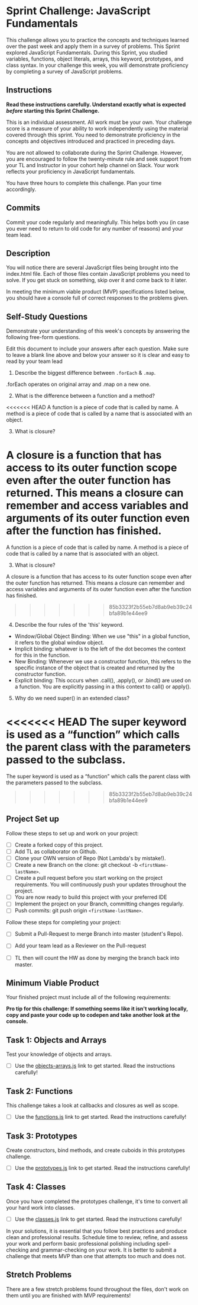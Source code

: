 # Sprint Challenge: JavaScript Fundamentals

This challenge allows you to practice the concepts and techniques learned over the past week and apply them in a survey of problems. This Sprint explored JavaScript Fundamentals. During this Sprint, you studied variables, functions, object literals, arrays, this keyword, prototypes, and class syntax. In your challenge this week, you will demonstrate proficiency by completing a survey of JavaScript problems.

## Instructions

**Read these instructions carefully. Understand exactly what is expected _before_ starting this Sprint Challenge.**

This is an individual assessment. All work must be your own. Your challenge score is a measure of your ability to work independently using the material covered through this sprint. You need to demonstrate proficiency in the concepts and objectives introduced and practiced in preceding days.

You are not allowed to collaborate during the Sprint Challenge. However, you are encouraged to follow the twenty-minute rule and seek support from your TL and Instructor in your cohort help channel on Slack. Your work reflects your proficiency in JavaScript fundamentals.

You have three hours to complete this challenge. Plan your time accordingly.

## Commits

Commit your code regularly and meaningfully. This helps both you (in case you ever need to return to old code for any number of reasons) and your team lead.

## Description

You will notice there are several JavaScript files being brought into the index.html file.  Each of those files contain JavaScript problems you need to solve.  If you get stuck on something, skip over it and come back to it later.

In meeting the minimum viable product (MVP) specifications listed below, you should have a console full of correct responses to the problems given.

## Self-Study Questions

Demonstrate your understanding of this week's concepts by answering the following free-form questions.

Edit this document to include your answers after each question. Make sure to leave a blank line above and below your answer so it is clear and easy to read by your team lead

1. Describe the biggest difference between `.forEach` & `.map`.

.forEach operates on original array and .map on a new one.

2. What is the difference between a function and a method?

<<<<<<< HEAD
A function is a piece of code that is called by name. A method is a piece of code that is called by a name that is associated with an object.

3. What is closure?

A closure is a function that has access to its outer function scope even after the outer function has returned. This means a closure can remember and access variables and arguments of its outer function even after the function has finished.
=======
A function is a piece of code that is called by name.
A method is a piece of code that is called by a name that is associated with an object.

3. What is closure?

A closure is a function that has access to its outer function scope even after the outer function has returned. 
This means a closure can remember and access variables and arguments of its outer function even after the function has finished.
>>>>>>> 85b3323f2b55eb7d8ab9eb39c24bfa89b1e44ee9

4. Describe the four rules of the 'this' keyword.

- Window/Global Object Binding: When we use "this" in a global function, it refers to the global window object.
- Implicit binding: whatever is to the left of the dot becomes the context for this in the function.
- New Binding: Whenever we use a constructor function, this refers to the specific instance of the object that is created and returned by the constructor function.
- Explicit binding: This occurs when .call(), .apply(), or .bind() are used on a function. You are explicitly passing in a this context to call() or apply().

5. Why do we need super() in an extended class?

<<<<<<< HEAD
The super keyword is used as a “function” which calls the parent class with the parameters passed to the subclass.
=======
The super keyword is used as a “function” which calls the parent class with the parameters passed to the subclass. 
>>>>>>> 85b3323f2b55eb7d8ab9eb39c24bfa89b1e44ee9

## Project Set up

Follow these steps to set up and work on your project:

- [ ] Create a forked copy of this project.
- [ ] Add TL as collaborator on Github.
- [ ] Clone your OWN version of Repo (Not Lambda's by mistake!).
- [ ] Create a new Branch on the clone: git checkout -b `<firstName-lastName>`.
- [ ] Create a pull request before you start working on the project requirements.  You will continuously push your updates throughout the project.
- [ ] You are now ready to build this project with your preferred IDE
- [ ] Implement the project on your Branch, committing changes regularly.
- [ ] Push commits: git push origin `<firstName-lastName>`.

Follow these steps for completing your project:

- [ ] Submit a Pull-Request to merge <firstName-lastName> Branch into master (student's  Repo).
- [ ] Add your team lead as a Reviewer on the Pull-request
- [ ] TL then will count the HW as done by  merging the branch back into master.


## Minimum Viable Product

Your finished project must include all of the following requirements:

**Pro tip for this challenge: If something seems like it isn't working locally, copy and paste your code up to codepen and take another look at the console.**

## Task 1: Objects and Arrays
Test your knowledge of objects and arrays. 
* [ ] Use the [objects-arrays.js](challenges/objects-arrays.js) link to get started.  Read the instructions carefully!

## Task 2: Functions
This challenge takes a look at callbacks and closures as well as scope. 
* [ ] Use the [functions.js](challenges/functions.js) link to get started. Read the instructions carefully!

## Task 3: Prototypes
Create constructors, bind methods, and create cuboids in this prototypes challenge.
* [ ] Use the [prototypes.js](challenges/prototypes.js) link to get started. Read the instructions carefully!

## Task 4: Classes
Once you have completed the prototypes challenge, it's time to convert all your hard work into classes.
* [ ] Use the [classes.js](challenges/classes.js) link to get started. Read the instructions carefully!

In your solutions, it is essential that you follow best practices and produce clean and professional results. Schedule time to review, refine, and assess your work and perform basic professional polishing including spell-checking and grammar-checking on your work. It is better to submit a challenge that meets MVP than one that attempts too much and does not.

## Stretch Problems

There are a few stretch problems found throughout the files, don't work on them until you are finished with MVP requirements!
